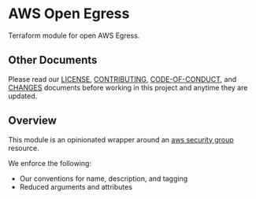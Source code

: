 # AWS Open Egress
Terraform module for open AWS Egress.

## Other Documents
Please read our [LICENSE][lice], [CONTRIBUTING][cont], [CODE-OF-CONDUCT][code],
and [CHANGES][chge] documents before working in this project and anytime they
are updated.

## Overview
This module is an opinionated wrapper around an [aws security group][awss]
resource.

We enforce the following:
- Our conventions for name, description, and tagging
- Reduced arguments and attributes

[chge]: ./CHANGES.md
[code]: ./CODE-OF-CONDUCT.md
[cont]: ./CONTRIBUTING.md
[lice]: ./LICENSE.md
[awss]: https://registry.terraform.io/providers/hashicorp/aws/latest/docs/resources/security_group
